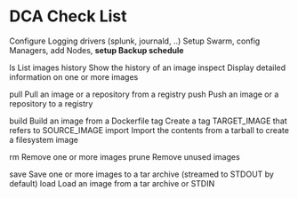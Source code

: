 # DCA Check List
Configure Logging drivers (splunk, journald, ..)
Setup Swarm, config Managers, add Nodes, **setup Backup schedule**

ls          List images
history     Show the history of an image
inspect     Display detailed information on one or more images

pull        Pull an image or a repository from a registry
push        Push an image or a repository to a registry

build       Build an image from a Dockerfile
tag         Create a tag TARGET_IMAGE that refers to SOURCE_IMAGE
import      Import the contents from a tarball to create a filesystem image

rm          Remove one or more images
prune       Remove unused images

save        Save one or more images to a tar archive (streamed to STDOUT by default)
load        Load an image from a tar archive or STDIN

